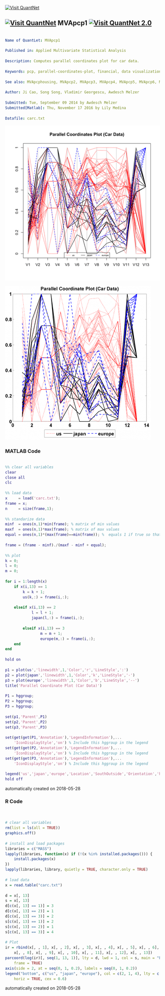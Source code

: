 [<img src="https://github.com/QuantLet/Styleguide-and-FAQ/blob/master/pictures/banner.png" width="888" alt="Visit QuantNet">](http://quantlet.de/)

## [<img src="https://github.com/QuantLet/Styleguide-and-FAQ/blob/master/pictures/qloqo.png" alt="Visit QuantNet">](http://quantlet.de/) **MVApcp1** [<img src="https://github.com/QuantLet/Styleguide-and-FAQ/blob/master/pictures/QN2.png" width="60" alt="Visit QuantNet 2.0">](http://quantlet.de/)

```yaml

Name of QuantLet: MVApcp1

Published in: Applied Multivariate Statistical Analysis

Description: Computes parallel coordinates plot for car data.

Keywords: pcp, parallel-coordinates-plot, financial, data visualization, plot, graphical representation

See also: MVApcphousing, MVApcp2, MVApcp3, MVApcp4, MVApcp5, MVApcp6, MVApcp7, MVApcp8 

Author: Ji Cao, Song Song, Vladimir Georgescu, Awdesch Melzer

Submitted: Tue, September 09 2014 by Awdesch Melzer
Submitted[Matlab]: Thu, November 17 2016 by Lily Medina

Datafile: carc.txt

```

![Picture1](MVApcp1.png)

![Picture2](MVApcp1_matlab.png)

### MATLAB Code
```matlab

%% clear all variables
clear
close all
clc

%% load data
x     = load('carc.txt');
frame = x;
n     = size(frame,1);

%% standarize data
minf  = ones(n,1)*min(frame); % matrix of min values
maxf  = ones(n,1)*max(frame); % matrix of max values
equal = ones(n,1)*(max(frame)==min(frame)); %  equals 1 if true so that denominator is never equal zero

frame = (frame - minf)./(maxf - minf + equal);

%% plot
k = 0;
l = 0;
m = 0;

for i = 1:length(x)
    if x(i,13) == 1
        k = k + 1;
        us(k,:) = frame(i,:);
    
    elseif x(i,13) == 2
            l = l + 1;
            japan(l,:) = frame(i,:);
      
        elseif x(i,13) == 3
                m = m + 1;
                europe(m,:) = frame(i,:);
    end
end

hold on

p1 = plot(us','linewidth',1,'Color','r','LineStyle',':')
p2 = plot(japan','linewidth',1,'Color','k','LineStyle','-')
p3 = plot(europe','linewidth',1,'Color','b','LineStyle','--')
title('Parallel Coordinate Plot (Car Data)')

P1 = hggroup;
P2 = hggroup;
P3 = hggroup;

set(p1,'Parent',P1)
set(p2,'Parent',P2)
set(p3,'Parent',P3)

set(get(get(P1,'Annotation'),'LegendInformation'),...
    'IconDisplayStyle','on') % Include this hggroup in the legend
set(get(get(P2,'Annotation'),'LegendInformation'),...
    'IconDisplayStyle','on') % Include this hggroup in the legend
set(get(get(P3,'Annotation'),'LegendInformation'),...
    'IconDisplayStyle','on') % Include this hggroup in the legend

legend('us','japan','europe','Location','SouthOutside','Orientation','horizontal')
hold off
```

automatically created on 2018-05-28

### R Code
```r


# clear all variables
rm(list = ls(all = TRUE))
graphics.off()

# install and load packages
libraries = c("MASS")
lapply(libraries, function(x) if (!(x %in% installed.packages())) {
    install.packages(x)
})
lapply(libraries, library, quietly = TRUE, character.only = TRUE)

# load data
x = read.table("carc.txt")

d = x[, 13]
s = x[, 13]
d[c(x[, 13] == 1)] = 3
d[c(x[, 13] == 2)] = 1
d[c(x[, 13] == 3)] = 2
s[c(x[, 13] == 1)] = 2
s[c(x[, 13] == 2)] = 1
s[c(x[, 13] == 3)] = 4

# Plot
ir = rbind(x[, , 1], x[, , 2], x[, , 3], x[, , 4], x[, , 5], x[, , 6], x[, , 7], 
    x[, , 8], x[, , 9], x[, , 10], x[, , 11], x[, , 12], x[, , 13])
parcoord(log(ir)[, seq(1, 13, 1)], lty = d, lwd = 1, col = s, main = "Parallel Coordinates Plot (Car Data)", 
    frame = TRUE)
axis(side = 2, at = seq(0, 1, 0.2), labels = seq(0, 1, 0.2))
legend("bottom", c("us", "japan", "europe"), col = c(2, 1, 4), lty = c(3, 1, 2), 
    horiz = TRUE, cex = 0.6) 


```

automatically created on 2018-05-28